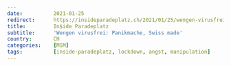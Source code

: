 ```yaml
---
date:          2021-01-25
redirect:      https://insideparadeplatz.ch/2021/01/25/wengen-virusfrei-panikmache-swiss-made/
title:         In$ide Paradeplatz
subtitle:      'Wengen virusfrei: Panikmache, Swiss made'
country:       CH
categories:    [MSM]
tags:          [inside-paradeplatz, lockdown, angst, manipulation]
---
```

